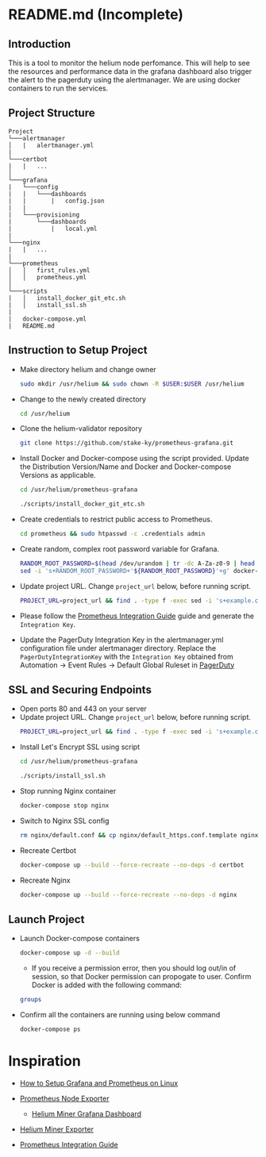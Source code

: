 # README.md (Incomplete)

## Introduction
This is a tool to monitor the helium node perfomance. This will help to see the resources and performance data in the grafana dashboard also trigger the alert to the pagerduty using the alertmanager. We are using docker containers to run the services.

## Project Structure

```
Project
└───alertmanager
│   |   alertmanager.yml   
|
└───certbot
|   |   ...
│
└───grafana
|   └───config
|   |   └───dashboards
|   |       |   config.json
|   |
|   └───provisioning
|       └───dashboards
|           |   local.yml
|
└───nginx
|   |   ...
|
└───prometheus
│   │   first_rules.yml
│   │   prometheus.yml
│   
└───scripts
|   │   install_docker_git_etc.sh
|   │   install_ssl.sh
|
|   docker-compose.yml
|   README.md
```

## Instruction to Setup Project
* Make directory helium and change owner
    ```bash
    sudo mkdir /usr/helium && sudo chown -R $USER:$USER /usr/helium
    ```
* Change to the newly created directory    
    ```bash
    cd /usr/helium
    ```
* Clone the helium-validator repository    
    ```bash
    git clone https://github.com/stake-ky/prometheus-grafana.git
    ```
* Install Docker and Docker-compose using the script provided. Update the Distribution Version/Name and Docker and Docker-compose Versions as applicable. 
    ```bash
    cd /usr/helium/prometheus-grafana
    ```
    ```bash
    ./scripts/install_docker_git_etc.sh
    ```
* Create credentials to restrict public access to Prometheus.
    ```bash
    cd prometheus && sudo htpasswd -c .credentials admin
    ```
* Create random, complex root password variable for Grafana.
    ```bash
    RANDOM_ROOT_PASSWORD=$(head /dev/urandom | tr -dc A-Za-z0-9 | head -c 24 ; echo '') &&\
    sed -i 's+RANDOM_ROOT_PASSWORD+'${RANDOM_ROOT_PASSWORD}'+g' docker-compose.yml
    ```
* Update project URL. Change `project_url` below, before running script.
    ```bash
    PROJECT_URL=project_url && find . -type f -exec sed -i 's+example.com+'${PROJECT_URL}'+g' {} \;
    ```    
* Please follow the [Prometheus Integration Guide](https://www.pagerduty.com/docs/guides/prometheus-integration-guide) guide and generate the `Integration Key`. 

* Update the PagerDuty Integration Key in the alertmanager.yml configuration file under alertmanager directory. Replace the `PagerDutyIntegrationKey` with the `Integration Key` obtained from Automation -> Event Rules -> Default Global Ruleset in [PagerDuty](https://stakeky.pagerduty.com/rules/rulesets/_default)

## SSL and Securing Endpoints
* Open ports 80 and 443 on your server
* Update project URL. Change `project_url` below, before running script.
    ```bash
    PROJECT_URL=project_url && find . -type f -exec sed -i 's+example.com+'${PROJECT_URL}'+g' {} \;
    ```
* Install Let's Encrypt SSL using script 
    ```bash
    cd /usr/helium/prometheus-grafana
    ```
    ```bash
    ./scripts/install_ssl.sh
    ```
* Stop running Nginx container
    ```bash
    docker-compose stop nginx
    ```
* Switch to Nginx SSL config
    ```bash
    rm nginx/default.conf && cp nginx/default_https.conf.template nginx/default.conf
    ```
* Recreate Certbot
    ```bash
    docker-compose up --build --force-recreate --no-deps -d certbot
    ```
* Recreate Nginx
    ```bash
    docker-compose up --build --force-recreate --no-deps -d nginx
    ```

## Launch Project
* Launch Docker-compose containers 
    ```bash
    docker-compose up -d --build
    ```
    - If you receive a permission error, then you should log out/in of session, so that Docker permission can propogate to user. Confirm Docker is added with the following command:
    ```bash
    groups
    ```    
* Confirm all the containers are running using below command
    ```bash
    docker-compose ps
    ```

# Inspiration

* [How to Setup Grafana and Prometheus on Linux](https://devconnected.com/how-to-setup-grafana-and-prometheus-on-linux/)

* [Prometheus Node Exporter](https://github.com/prometheus/node_exporter)
    - [Helium Miner Grafana Dashboard](https://github.com/tedder/helium_miner_grafana_dashboard)

* [Helium Miner Exporter](https://github.com/tedder/miner_exporter)

* [Prometheus Integration Guide](https://www.pagerduty.com/docs/guides/prometheus-integration-guide)